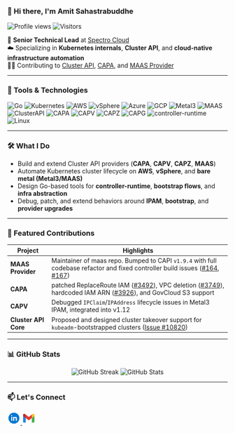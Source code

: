 ### 👋 Hi there, I'm Amit Sahastrabuddhe

<p align="left">
  <img src="https://gpvc.arturio.dev/AmitSahastra" alt="Profile views" />
  <img src="https://visitor-badge.laobi.icu/badge?page_id=AmitSahastra.AmitSahastra" alt="Visitors" />
</p>

🔭 **Senior Technical Lead** at [Spectro Cloud](https://www.spectrocloud.com/)  
☁️ Specializing in **Kubernetes internals**, **Cluster API**, and **cloud-native infrastructure automation**  
🧑‍💻 Contributing to [Cluster API](https://github.com/kubernetes-sigs/cluster-api), [CAPA](https://github.com/kubernetes-sigs/cluster-api-provider-aws), and [MAAS Provider](https://github.com/spectrocloud/cluster-api-provider-maas)

---

### 🧰 Tools & Technologies

![Go](https://img.shields.io/badge/-Go-00ADD8?style=flat&logo=go&logoColor=white)
![Kubernetes](https://img.shields.io/badge/-Kubernetes-326CE5?style=flat&logo=kubernetes&logoColor=white)
![AWS](https://img.shields.io/badge/-AWS-232F3E?style=flat&logo=amazon-aws)
![vSphere](https://img.shields.io/badge/-vSphere-73C3D5?style=flat&logo=vmware&logoColor=white)
![Azure](https://img.shields.io/badge/-Azure-0078D4?style=flat&logo=microsoft-azure&logoColor=white)
![GCP](https://img.shields.io/badge/-GCP-4285F4?style=flat&logo=google-cloud&logoColor=white)
![Metal3](https://img.shields.io/badge/-Metal3-blue?style=flat)
![MAAS](https://img.shields.io/badge/-MAAS-444444?style=flat&logo=ubuntu&logoColor=white)
![ClusterAPI](https://img.shields.io/badge/-ClusterAPI-orange)
![CAPA](https://img.shields.io/badge/-CAPA-brightgreen)
![CAPV](https://img.shields.io/badge/-CAPV-purple)
![CAPZ](https://img.shields.io/badge/-CAPZ-blueviolet)
![CAPG](https://img.shields.io/badge/-CAPG-lightgrey)
![controller-runtime](https://img.shields.io/badge/-controller--runtime-grey?style=flat)
![Linux](https://img.shields.io/badge/-Linux-FCC624?style=flat&logo=linux&logoColor=black)

---

### 🛠️ What I Do

- Build and extend Cluster API providers (**CAPA**, **CAPV**, **CAPZ**, **MAAS**)
- Automate Kubernetes cluster lifecycle on **AWS**, **vSphere**, and **bare metal (Metal3/MAAS)**
- Design Go-based tools for **controller-runtime**, **bootstrap flows**, and **infra abstraction**
- Debug, patch, and extend behaviors around **IPAM**, **bootstrap**, and **provider upgrades**

---

### 🚀 Featured Contributions

| Project | Highlights |
|--------|------------|
| **MAAS Provider** | Maintainer of maas repo. Bumped to CAPI `v1.9.4` with full codebase refactor and fixed controller build issues ([#164](https://github.com/spectrocloud/cluster-api-provider-maas/pull/164), [#167](https://github.com/spectrocloud/cluster-api-provider-maas/pull/167)) |
| **CAPA** | patched ReplaceRoute IAM ([#3492](https://github.com/kubernetes-sigs/cluster-api-provider-aws/pull/3492)), VPC deletion ([#3749](https://github.com/kubernetes-sigs/cluster-api-provider-aws/pull/3749)), hardcoded IAM ARN ([#3926](https://github.com/kubernetes-sigs/cluster-api-provider-aws/pull/3926)), and GovCloud S3 support |
| **CAPV** | Debugged `IPClaim`/`IPAddress` lifecycle issues in Metal3 IPAM, integrated into v1.12 |
| **Cluster API Core** | Proposed and designed cluster takeover support for `kubeadm`-bootstrapped clusters ([Issue #10820](https://github.com/kubernetes-sigs/cluster-api/issues/10820)) |

---

### 📊 GitHub Stats

<div align="center">
  <img src="https://github-readme-streak-stats.herokuapp.com/?user=AmitSahastra" alt="GitHub Streak" height="180"/>
  <img src="https://github-readme-stats.vercel.app/api?username=AmitSahastra&count_private=true&show_icons=true&theme=radical" alt="GitHub Stats" height="180"/>
</div>

---

### 📫 Let's Connect

<p align="left">
  <a href="https://www.linkedin.com/in/amit-sahastrabuddhe/" target="_blank">
    <img src="https://raw.githubusercontent.com/AmitSahastra/AmitSahastra/master/assets/linkedin.png" alt="LinkedIn" height="30" width="30" />
  </a>
  <a href="mailto:amit.sahastra@gmail.com" target="_blank">
    <img src="https://raw.githubusercontent.com/AmitSahastra/AmitSahastra/master/assets/gmail.png" alt="Gmail" height="30" width="30" />
  </a>
</p>
